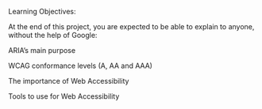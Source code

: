 Learning Objectives:

At the end of this project, you are expected to be able to explain to anyone, without the help of Google:

ARIA’s main purpose

WCAG conformance levels (A, AA and AAA)

The importance of Web Accessibility

Tools to use for Web Accessibility